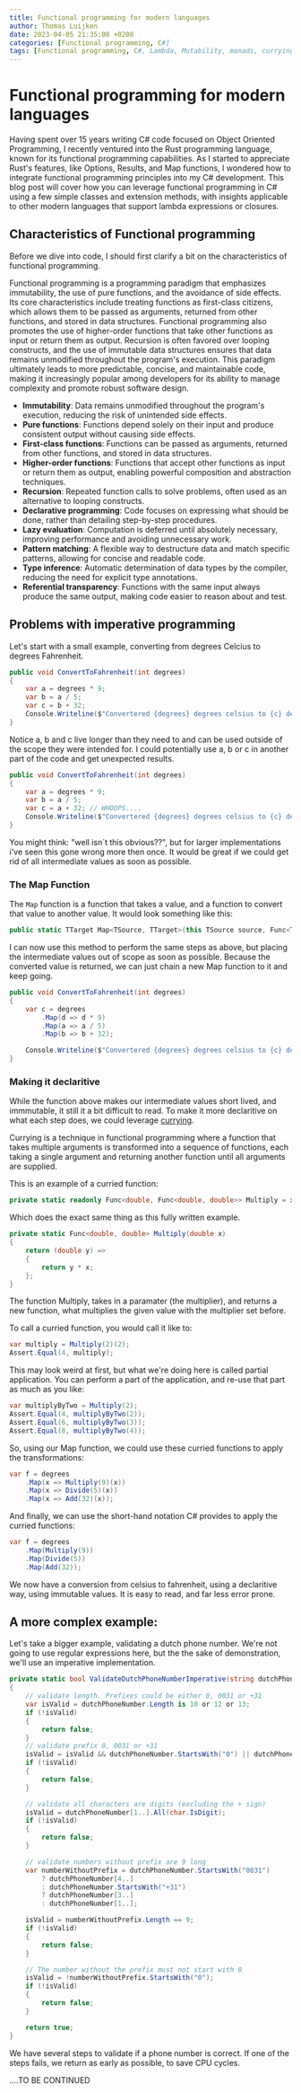 ```yaml
---
title: Functional programming for modern languages
author: Thomas Luijken
date: 2023-04-05 21:35:00 +0200
categories: [Functional programming, C#]
tags: [Functional programming, C#, Lambda, Mutability, monads, currying, railway oriented programming]
---
```


# Functional programming for modern languages

Having spent over 15 years writing C# code focused on Object Oriented
Programming, I recently ventured into the Rust programming language, known for
its functional programming capabilities. As I started to appreciate Rust's
features, like Options, Results, and Map functions, I wondered how to integrate
functional programming principles into my C# development. This blog post will
cover how you can leverage functional programming in C# using a few simple
classes and extension methods, with insights applicable to other modern
languages that support lambda expressions or closures.


## Characteristics of Functional programming

Before we dive into code, I should first clarify a bit on the characteristics of
functional programming.

Functional programming is a programming paradigm that emphasizes immutability,
the use of pure functions, and the avoidance of side effects. Its core
characteristics include treating functions as first-class citizens, which allows
them to be passed as arguments, returned from other functions, and stored in
data structures. Functional programming also promotes the use of higher-order
functions that take other functions as input or return them as output. Recursion
is often favored over looping constructs, and the use of immutable data
structures ensures that data remains unmodified throughout the program's
execution. This paradigm ultimately leads to more predictable, concise, and
maintainable code, making it increasingly popular among developers for its
ability to manage complexity and promote robust software design.

- **Immutability**: Data remains unmodified throughout the program's execution,
  reducing the risk of unintended side effects.
- **Pure functions**: Functions depend solely on their input and produce
  consistent output without causing side effects.
- **First-class functions**: Functions can be passed as arguments, returned from
  other functions, and stored in data structures.
- **Higher-order functions**: Functions that accept other functions as input or
  return them as output, enabling powerful composition and abstraction
  techniques.
- **Recursion**: Repeated function calls to solve problems, often used as an
  alternative to looping constructs.
- **Declarative programming**: Code focuses on expressing what should be done,
  rather than detailing step-by-step procedures.
- **Lazy evaluation**: Computation is deferred until absolutely necessary,
  improving performance and avoiding unnecessary work.
- **Pattern matching**: A flexible way to destructure data and match specific
  patterns, allowing for concise and readable code.
- **Type inference**: Automatic determination of data types by the compiler,
  reducing the need for explicit type annotations.
- **Referential transparency**: Functions with the same input always produce the
  same output, making code easier to reason about and test.

## Problems with imperative programming

Let's start with a small example, converting from degrees Celcius to degrees
Fahrenheit.

```csharp
public void ConvertToFahrenheit(int degrees)
{
    var a = degrees * 9;
    var b = a / 5;
    var c = b + 32;
    Console.Writeline($"Convertered {degrees} degrees celsius to {c} degrees fahrenheit")
}
```

Notice a, b and c live longer than they need to and can be used outside of the
scope they were intended for. I could potentially use a, b or c in another part
of the code and get unexpected results.

```csharp
public void ConvertToFahrenheit(int degrees)
{
    var a = degrees * 9;
    var b = a / 5;
    var c = a + 32; // WHOOPS....
    Console.Writeline($"Convertered {degrees} degrees celsius to {c} degrees fahrenheit")
}
```

You might think: "well isn´t this obvious??", but for larger implementations i've seen
this gone wrong more then once. It would be great if we could get rid of all
intermediate values as soon as possible.

### The Map Function
The `Map` function is a function that takes a value, and a function to convert
that value to another value. It would look something like this:

```csharp
public static TTarget Map<TSource, TTarget>(this TSource source, Func<TSource, TTarget> factory) => factory(source);
```

I can now use this method to perform the same steps as above, but placing the
intermediate values out of scope as soon as possible. Because the converted
value is returned, we can just chain a new Map function to it and keep going.

```csharp
public void ConvertToFahrenheit(int degrees)
{
    var c = degrees
        .Map(d => d * 9)
        .Map(a => a / 5)
        .Map(b => b + 32);

    Console.Writeline($"Convertered {degrees} degrees celsius to {c} degrees fahrenheit")
}
```

### Making it declaritive
While the function above makes our intermediate values short lived, and
immmutable, it still it a bit difficult to read. To make it more declaritive on
what each step does, we could leverage [currying](https://en.wikipedia.org/wiki/Currying).

Currying is a technique in functional programming where a function that takes
multiple arguments is transformed into a sequence of functions, each taking a
single argument and returning another function until all arguments are supplied.

This is an example of a curried function:
```csharp
private static readonly Func<double, Func<double, double>> Multiply = x => y => y * x;
```
Which does the exact same thing as this fully written example.

```csharp
private static Func<double, double> Multiply(double x)
{
    return (double y) =>
    {
        return y * x;
    };
}
```

The function Multiply, takes in a paramater (the multiplier), and returns a new
function, what multiplies the given value with the multiplier set before.

To call a curried function, you would call it like to:
```csharp
var multiply = Multiply(2)(2);
Assert.Equal(4, multiply);
```
This may look weird at first, but what we're doing here is called partial
application. You can perform a part of the application, and re-use that part as
much as you like:

```csharp
var multiplyByTwo = Multiply(2);
Assert.Equal(4, multiplyByTwo(2));
Assert.Equal(6, multiplyByTwo(3));
Assert.Equal(8, multiplyByTwo(4));
```

So, using our Map function, we could use these curried functions to apply the
transformations:

```csharp
var f = degrees                                                                                  
    .Map(x => Multiply(9)(x))                                                                                  
    .Map(x => Divide(5)(x))                                                                                    
    .Map(x => Add(32)(x));                                                                                     
```

And finally, we can use the short-hand notation C# provides to apply the curried
functions:

```csharp
var f = degrees
    .Map(Multiply(9))
    .Map(Divide(5))
    .Map(Add(32));
```

We now have a conversion from celsius to fahrenheit, using a declaritive way,
using immutable values. It is easy to read, and far less error prone. 

## A more complex example:
Let's take a bigger example, validating a dutch phone number. We're not going to
use regular expressions here, but the the sake of demonstration, we'll use an
imperative implementation.

```csharp
private static bool ValidateDutchPhoneNumberImperative(string dutchPhoneNumber)
{
    // validate length. Prefixes could be either 0, 0031 or +31
    var isValid = dutchPhoneNumber.Length is 10 or 12 or 13;
    if (!isValid)
    {
        return false;
    }
    // validate prefix 0, 0031 or +31
    isValid = isValid && dutchPhoneNumber.StartsWith("0") || dutchPhoneNumber.StartsWith("0031") || dutchPhoneNumber.StartsWith("+31");
    if (!isValid)
    {
        return false;
    }

    // validate all characters are digits (excluding the + sign)
    isValid = dutchPhoneNumber[1..].All(char.IsDigit);
    if (!isValid)
    {
        return false;
    }

    // validate numbers without prefix are 9 long
    var numberWithoutPrefix = dutchPhoneNumber.StartsWith("0031") 
        ? dutchPhoneNumber[4..] 
        : dutchPhoneNumber.StartsWith("+31") 
        ? dutchPhoneNumber[3..] 
        : dutchPhoneNumber[1..];

    isValid = numberWithoutPrefix.Length == 9;
    if (!isValid)
    {
        return false;
    }

    // The number without the prefix must not start with 0
    isValid = !numberWithoutPrefix.StartsWith("0");
    if (!isValid)
    {
        return false;
    }

    return true;
}
```

We have several steps to validate if a phone number is correct. If one of the
steps fails, we return as early as possible, to save CPU cycles.

....TO BE CONTINUED
